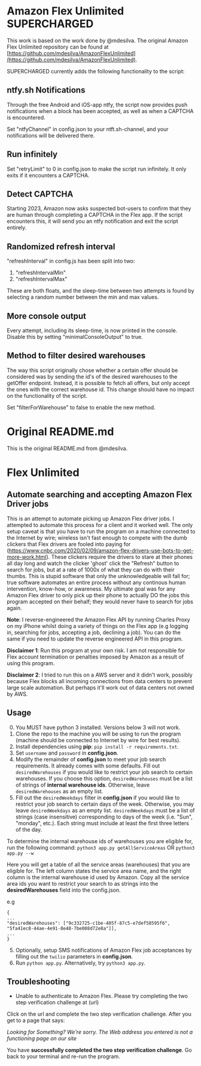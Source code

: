 # Amazon Flex Unlimited SUPERCHARGED
This work is based on the work done by @mdesilva. The original Amazon Flex Unlimited repository can be found at [https://github.com/mdesilva/AmazonFlexUnlimited](https://github.com/mdesilva/AmazonFlexUnlimited).

SUPERCHARGED currently adds the following functionality to the script:

## ntfy.sh Notifications
Through the free Android and iOS-app ntfy, the script now provides push notifications when a block has been accepted, as well as when a CAPTCHA is encountered.

Set "ntfyChannel" in config.json to your ntft.sh-channel, and your notifications will be delivered there.

## Run infinitely
Set "retryLimit" to 0 in config.json to make the script run infinitely.
It only exits if it encounters a CAPTCHA.

## Detect CAPTCHA
Starting 2023, Amazon now asks suspected bot-users to confirm that they are human through completing a CAPTCHA in the Flex app. If the script encounters this, it will send you an ntfy notification and exit the script entirely.

## Randomized refresh interval
"refreshInterval" in config.js has been split into two:

1. "refreshIntervalMin"
2. "refreshIntervalMax"

These are both floats, and the sleep-time between two attempts is found by selecting a random number between the min and max values.

## More console output
Every attempt, including its sleep-time, is now printed in the console. Disable this by setting "minimalConsoleOutput" to true.

## Method to filter desired warehouses
The way this script originally chose whether a certain offer should be considered was by sending the id's of the desired warehouses to the getOffer endpoint. Instead, it is possible to fetch all offers, but only accept the ones with the correct warehouse id. This change should have no impact on the functionality of the script.

Set "filterForWarehouse" to false to enable the new method.

# Original README.md
This is the original README.md from @mdesilva.
# Flex Unlimited #
## Automate searching and accepting Amazon Flex Driver jobs ##

This is an attempt to automate picking up Amazon Flex driver jobs. I attempted to automate this process for a client and it worked well. The only setup caveat is that you have to run the program on a machine connected to the Internet by wire; wireless isn't fast enough to compete with the dumb clickers that Flex drivers are fooled into paying for (https://www.cnbc.com/2020/02/09/amazon-flex-drivers-use-bots-to-get-more-work.html). These clickers require the drivers to stare at their phones all day long and watch the clicker 'ghost' click the "Refresh" button to search for jobs, but at a rate of 1000x of what they can do with their thumbs. This is stupid software that only the unknowledgeable will fall for; true software automates an entire process without any continous human intervention, know-how, or awareness. My ultimate goal was for any Amazon Flex driver to only pick up their phone to actually DO the jobs this program accepted on their behalf; they would never have to search for jobs again. 

**Note**: I reverse-engineered the Amazon Flex API by running Charles Proxy on my iPhone whilst doing a variety of things on the Flex app (e.g logging in, searching for jobs, accepting a job, declining a job). You can do the same if you need to update the reverse engineered API in this program.

**Disclaimer 1**: Run this program at your own risk. I am not responsible for Flex account termination or penalties imposed by Amazon as a result of using this program. 

**Disclaimer 2**: I tried to run this on a AWS server and it didn't work, possibly because Flex blocks all incoming connections from data centers to prevent large scale automation. But perhaps it'll work out of data centers not owned by AWS. 

## Usage ##

0. You MUST have python 3 installed. Versions below 3 will not work.  
1. Clone the repo to the machine you will be using to run the program (machine should be connected to Internet by wire for best results).
2. Install dependencies using **pip**: `pip install -r requirements.txt`.
3. Set `username` and `password` in **config.json**.
4. Modify the remainder of **config.json** to meet your job search requirements. It already comes with some defaults. Fill out `desiredWarehouses` if you would like to restrict your job search to certain warehouses. If you choose this option, 
`desiredWarehouses` must be a list of strings of **internal warehouse ids**. Otherwise, leave `desiredWarehouses` as an empty list.
5. Fill out the `desiredWeekdays` filter in **config.json** if you would like to restrict your job search to certain days of the week. Otherwise, you may leave `desiredWeekdays` as an empty list. `desiredWeekdays` must be a list of strings (case insensitive) corresponding to days of the week (i.e. "Sun", "monday", etc.). Each string must include at least the first three letters of the day.

To determine the internal warehouse ids of warehouses you are eligible for, run the following command:
`python3 app.py getAllServiceAreas` OR `python3 app.py --w`

Here you will get a table of all the service areas (warehouses) that you are eligible for. The left column states the service area name, and the right column is the internal warehouse id used by Amazon. Copy all the service area ids you want to restrict your search to as strings into the **desiredWarehouses** field into the config.json. 

e.g
```
{
...
"desiredWarehouses": ["9c332725-c1be-405f-87c5-e7def58595f6", "5fa41ec8-44ae-4e91-8e48-7be008d72e8a"]],
...
}
```
5. Optionally, setup SMS notifications of Amazon Flex job acceptances by filling out the `twilio` parameters in  **config.json**.
6. Run `python app.py`. Alternatively, try `python3 app.py`.

## Troubleshooting ##

- Unable to authenticate to Amazon Flex. Please try completing the two step verification challenge at (url)

Click on the url and complete the two step verification challenge. After you get to a page that says:

_Looking for Something?
We're sorry. The Web address you entered is not a functioning page on our site_

You have **successfully completed the two step verification challenge**. Go back to your terminal and re-run the program.
